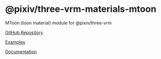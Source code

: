 # @pixiv/three-vrm-materials-mtoon

MToon (toon material) module for @pixiv/three-vrm

[GitHub Repository](https://github.com/pixiv/three-vrm/tree/dev/packages/three-vrm-materials-mtoon)

[Examples](https://pixiv.github.io/three-vrm/packages/three-vrm-materials-mtoon/examples)

[Documentation](https://pixiv.github.io/three-vrm/packages/three-vrm-materials-mtoon/docs)
